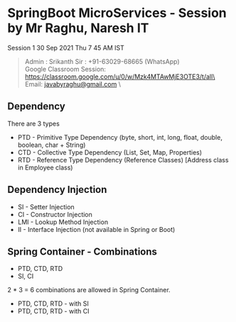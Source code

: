 # SpringBoot MicroServices - Session by Mr Raghu, Naresh IT 

Session 1 
30 Sep 2021 Thu 
7 45 AM IST 

> Admin : Srikanth Sir : +91-63029-68665 (WhatsApp)\
> Google Classroom Session: https://classroom.google.com/u/0/w/Mzk4MTAwMjE3OTE3/t/all\
> Email: javabyraghu@gmail.com \

## Dependency

There are 3 types 

* PTD - Primitive Type Dependency (byte, short, int, long, float, double, boolean, char + String)
* CTD - Collective Type Dependency (List, Set, Map, Properties)
* RTD - Reference Type Dependency (Reference Classes) [Address class in Employee class)

## Dependency Injection 

* SI - Setter Injection
* CI - Constructor Injection 
* LMI - Lookup Method Injection 
* II - Interface Injection (not available in Spring or Boot)

## Spring Container - Combinations 

* PTD, CTD, RTD 
* SI, CI 

2 * 3 = 6 combinations are allowed in Spring Container. 

* PTD, CTD, RTD - with SI 
* PTD, CTD, RTD - with CI 






